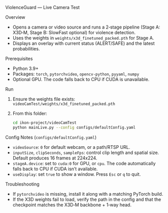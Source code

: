 ViolenceGuard — Live Camera Test

Overview

- Opens a camera or video source and runs a 2‑stage pipeline (Stage A: X3D‑M, Stage B: SlowFast optional) for violence detection.
- Uses the weights in `weights/x3d_finetuned_packed.pth` for Stage A.
- Displays an overlay with current status (ALERT/SAFE) and the latest probabilities.

Prerequisites

- Python 3.9+
- Packages: `torch`, `pytorchvideo`, `opencv-python`, `pyyaml`, `numpy`
- Optional GPU. The code falls back to CPU if CUDA is unavailable.

Run

1) Ensure the weights file exists: `videoCamTest/weights/x3d_finetuned_packed.pth`
2) From this folder:

   ```bash
   cd ikon-project/videoCamTest
   python mainLive.py --config configs/defaultConfig.yaml
   ```

Config Notes (`configs/defaultConfig.yaml`)

- `videoSource`: `0` for default webcam, or a path/RTSP URL.
- `inputSize`, `clipSeconds`, `sampleFps`: control clip length and spatial size. Default produces 16 frames at 224x224.
- `stageA.device`: set to `cuda:0` for GPU, or `cpu`. The code automatically falls back to CPU if CUDA isn’t available.
- `useDisplay`: set `true` to show a window. Press `Esc` or `q` to quit.

Troubleshooting

- If `pytorchvideo` is missing, install it along with a matching PyTorch build.
- If the X3D weights fail to load, verify the path in the config and that the checkpoint matches the X3D‑M backbone + 1‑way head.

